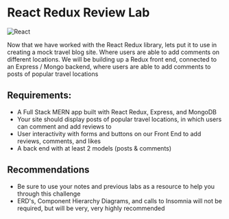 # React Redux Review Lab

![React](https://blog.codecentric.de/files/2017/12/Bildschirmfoto-2017-12-01-um-08.53.32.png)

Now that we have worked with the React Redux library, lets put it to use in creating a mock travel blog site. Where users are able to add comments on different locations. We will be building up a Redux front end, connected to an Express / Mongo backend, where users are able to add comments to posts of popular travel locations 



## Requirements:

- A Full Stack MERN app built with React Redux, Express, and MongoDB
- Your site should display posts of popular travel locations, in which users can comment and add reviews to
- User interactivity with forms and buttons on our Front End to add reviews, comments, and likes 
- A back end with at least 2 models (posts & comments)


## Recommendations

- Be sure to use your notes and previous labs as a resource to help you through this challenge
- ERD's, Component Hierarchy Diagrams, and calls to Insomnia will not be required, but will be very, very highly recommended
